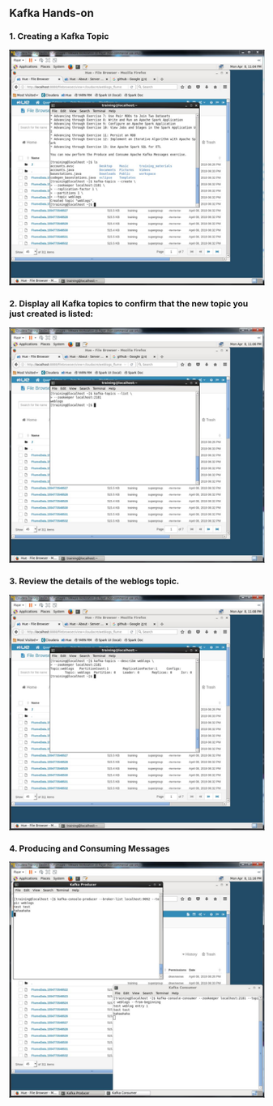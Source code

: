 ## Kafka Hands-on

### 1. Creating a Kafka Topic

![ex_screenshot](./capture_1.JPG)

### 2. Display all Kafka topics to confirm that the new topic you just created is listed:

![ex_screenshot](./capture_2.JPG)

### 3. Review the details of the weblogs topic.

![ex_screenshot](./capture_3.JPG)

### 4. Producing and Consuming Messages

![ex_screenshot](./capture_4.JPG)






